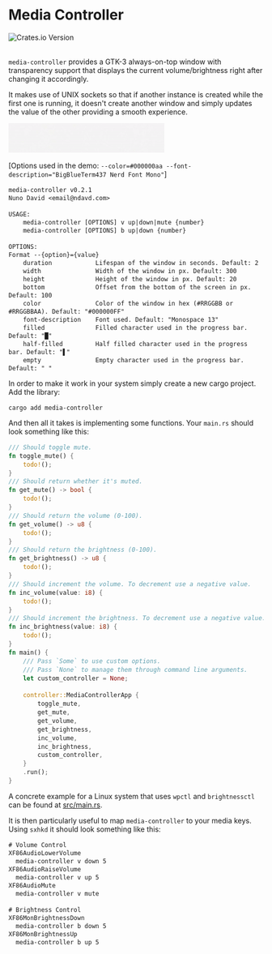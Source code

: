 # Media Controller

<div>
  <img alt="Crates.io Version" src="https://img.shields.io/crates/v/media-controller?style=flat-square">
</div>
<br/>

`media-controller` provides a GTK-3 always-on-top window with transparency
support that displays the current volume/brightness right after changing it
accordingly.

It makes use of UNIX sockets so that if another instance is created while the
first one is running, it doesn't create another window and simply updates the
value of the other providing a smooth experience.

![Demo](https://raw.githubusercontent.com/ndavd/media-controller/main/.github/demo.gif)

[Options used in the demo: `--color=#000000aa --font-description="BigBlueTerm437 Nerd Font Mono"`]

```
media-controller v0.2.1
Nuno David <email@ndavd.com>

USAGE:
    media-controller [OPTIONS] v up|down|mute {number}
    media-controller [OPTIONS] b up|down {number}

OPTIONS:
Format --{option}={value}
    duration            Lifespan of the window in seconds. Default: 2
    width               Width of the window in px. Default: 300
    height              Height of the window in px. Default: 20
    bottom              Offset from the bottom of the screen in px. Default: 100
    color               Color of the window in hex (#RRGGBB or #RRGGBBAA). Default: "#000000FF"
    font-description    Font used. Default: "Monospace 13"
    filled              Filled character used in the progress bar. Default: "█"
    half-filled         Half filled character used in the progress bar. Default: "▌"
    empty               Empty character used in the progress bar. Default: " "
```

In order to make it work in your system simply create a new cargo project. Add
the library:

```
cargo add media-controller
```

And then all it takes is implementing some functions. Your `main.rs` should look
something like this:

```rust
/// Should toggle mute.
fn toggle_mute() {
    todo!();
}
/// Should return whether it's muted.
fn get_mute() -> bool {
    todo!();
}
/// Should return the volume (0-100).
fn get_volume() -> u8 {
    todo!();
}
/// Should return the brightness (0-100).
fn get_brightness() -> u8 {
    todo!();
}
/// Should increment the volume. To decrement use a negative value.
fn inc_volume(value: i8) {
    todo!();
}
/// Should increment the brightness. To decrement use a negative value.
fn inc_brightness(value: i8) {
    todo!();
}
fn main() {
    /// Pass `Some` to use custom options.
    /// Pass `None` to manage them through command line arguments.
    let custom_controller = None;

    controller::MediaControllerApp {
        toggle_mute,
        get_mute,
        get_volume,
        get_brightness,
        inc_volume,
        inc_brightness,
        custom_controller,
    }
    .run();
}
```

A concrete example for a Linux system that uses `wpctl` and `brightnessctl` can
be found at
[src/main.rs](https://github.com/ndavd/media-controller/blob/main/src/main.rs).

It is then particularly useful to map `media-controller` to your media keys.
Using `sxhkd` it should look something like this:

```
# Volume Control
XF86AudioLowerVolume
  media-controller v down 5
XF86AudioRaiseVolume
  media-controller v up 5
XF86AudioMute
  media-controller v mute

# Brightness Control
XF86MonBrightnessDown
  media-controller b down 5
XF86MonBrightnessUp
  media-controller b up 5
```

